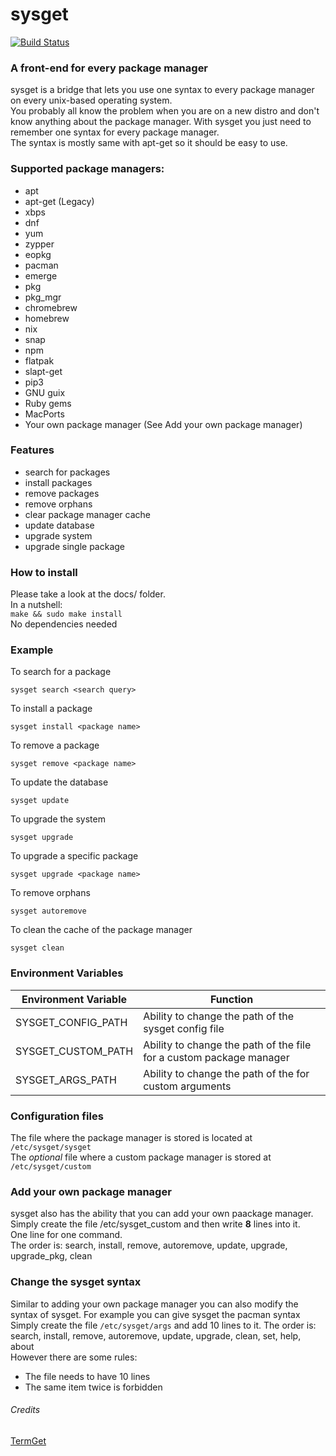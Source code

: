 # sysget

[![Build Status](https://travis-ci.org/emilengler/sysget.svg?branch=master)](https://travis-ci.org/emilengler/sysget)
### A front-end for every package manager<br>
sysget is a bridge that lets you use one syntax to every package manager on every unix-based operating system.<br>
You probably all know the problem when you are on a new distro and don't know anything about the package manager. With sysget you just need to remember one syntax for every package manager.<br>
The syntax is mostly same with apt-get so it should be easy to use.<br>
### Supported package managers:
* apt
* apt-get (Legacy)
* xbps
* dnf
* yum
* zypper
* eopkg
* pacman
* emerge
* pkg
* pkg_mgr
* chromebrew
* homebrew
* nix
* snap
* npm
* flatpak
* slapt-get
* pip3
* GNU guix
* Ruby gems
* MacPorts
* Your own package manager (See Add your own package manager)

### Features
* search for packages
* install packages
* remove packages
* remove orphans
* clear package manager cache
* update database
* upgrade system
* upgrade single package

### How to install
Please take a look at the docs/ folder.<br>
In a nutshell:<br>
```make && sudo make install```<br>
No dependencies needed

### Example
To search for a package
```
sysget search <search query>
```
To install a package
```
sysget install <package name>
```
To remove a package
```
sysget remove <package name>
```
To update the database
```
sysget update
```
To upgrade the system
```
sysget upgrade
```
To upgrade a specific package
```
sysget upgrade <package name>
```
To remove orphans
```
sysget autoremove
```
To clean the cache of the package manager
```
sysget clean
```
### Environment Variables
| Environment Variable | Function                                                            |
|----------------------|---------------------------------------------------------------------|
| SYSGET_CONFIG_PATH   | Ability to change the path of the sysget config file                |
| SYSGET_CUSTOM_PATH   | Ability to change the path of the file for a custom package manager |
| SYSGET_ARGS_PATH     | Ability to change the path of the for custom arguments              |
### Configuration files
The file where the package manager is stored is located at `/etc/sysget/sysget`<br>
The *optional* file where a custom package manager is stored at `/etc/sysget/custom`<br>
### Add your own package manager
sysget also has the ability that you can add your own paackage manager.<br>
Simply create the file /etc/sysget_custom and then write **8** lines into it.<br>
One line for one command.<br>
The order is: search, install, remove, autoremove, update, upgrade, upgrade_pkg, clean
### Change the sysget syntax
Similar to adding your own package manager you can also modify the syntax of sysget. For example you can give sysget the pacman syntax<br>
Simply create the file `/etc/sysget/args` and add 10 lines to it.
The order is: search, install, remove, autoremove, update, upgrade, clean, set, help, about<br>
However there are some rules:<br>
* The file needs to have 10 lines
* The same item twice is forbidden
###### Credits
[TermGet](https://github.com/termget/termget)
